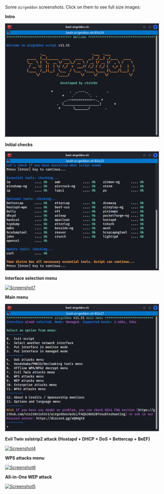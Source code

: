 Some `airgeddon` screenshots. Click on them to see full size images:

**Intro**

[![Screenshot1]](https://raw.githubusercontent.com/v1s1t0r1sh3r3/airgeddon/dev/imgs/wiki/airgeddon_scrs1.png)

**Initial checks**

[![Screenshot2]](https://raw.githubusercontent.com/v1s1t0r1sh3r3/airgeddon/master/imgs/wiki/airgeddon_scrs2.png)

**Interface selection menu**

[![Screenshot7]](https://raw.githubusercontent.com/v1s1t0r1sh3r3/airgeddon/dev/imgs/wiki/airgeddon_scrs7.png)

**Main menu**

[![Screenshot3]](https://raw.githubusercontent.com/v1s1t0r1sh3r3/airgeddon/dev/imgs/wiki/airgeddon_scrs3.png)

**Evil Twin sslstrip2 attack (Hostapd + DHCP + DoS + Bettercap + BeEF)**

[![Screenshot4]](https://raw.githubusercontent.com/v1s1t0r1sh3r3/airgeddon/master/imgs/wiki/airgeddon_scrs4.png)

**WPS attacks menu**

[![Screenshot6]](https://raw.githubusercontent.com/v1s1t0r1sh3r3/airgeddon/dev/imgs/wiki/airgeddon_scrs6.png)

**All-in-One WEP attack**

[![Screenshot5]](https://raw.githubusercontent.com/v1s1t0r1sh3r3/airgeddon/master/imgs/wiki/airgeddon_scrs5.png)

<!-- Links To Images -->
[Screenshot1]: https://raw.githubusercontent.com/v1s1t0r1sh3r3/airgeddon/dev/imgs/wiki/airgeddon_scrs1.png "Intro"
[Screenshot2]: https://raw.githubusercontent.com/v1s1t0r1sh3r3/airgeddon/master/imgs/wiki/airgeddon_scrs2.png "Initial checks"
[Screenshot3]: https://raw.githubusercontent.com/v1s1t0r1sh3r3/airgeddon/dev/imgs/wiki/airgeddon_scrs3.png "Main menu"
[Screenshot4]: https://raw.githubusercontent.com/v1s1t0r1sh3r3/airgeddon/master/imgs/wiki/airgeddon_scrs4.png "Evil Twin sslstrip2 attack (Hostapd + DHCP + DoS + Bettercap + BeEF)"
[Screenshot5]: https://raw.githubusercontent.com/v1s1t0r1sh3r3/airgeddon/master/imgs/wiki/airgeddon_scrs5.png "All-in-One WEP attack"
[Screenshot6]: https://raw.githubusercontent.com/v1s1t0r1sh3r3/airgeddon/dev/imgs/wiki/airgeddon_scrs6.png "WPS attacks menu"
[Screenshot7]: https://raw.githubusercontent.com/v1s1t0r1sh3r3/airgeddon/dev/imgs/wiki/airgeddon_scrs7.png "Interface selection menu"